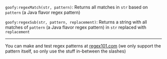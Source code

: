 `goofy:regexMatch(str, pattern)`: Returns all matches in `str` based on `pattern` (a Java flavor regex pattern)

`goofy:regexSub(str, pattern, replacement)`: Returns a string with all matches of `pattern` (a Java flavor regex pattern) in `str` replaced with `replacement`

<hr>

You can make and test regex patterns at [regex101.com](https://regex101.com/) (we only support the pattern itself, so only use the stuff in-between the slashes)

<link href=styles.css rel=stylesheet />
